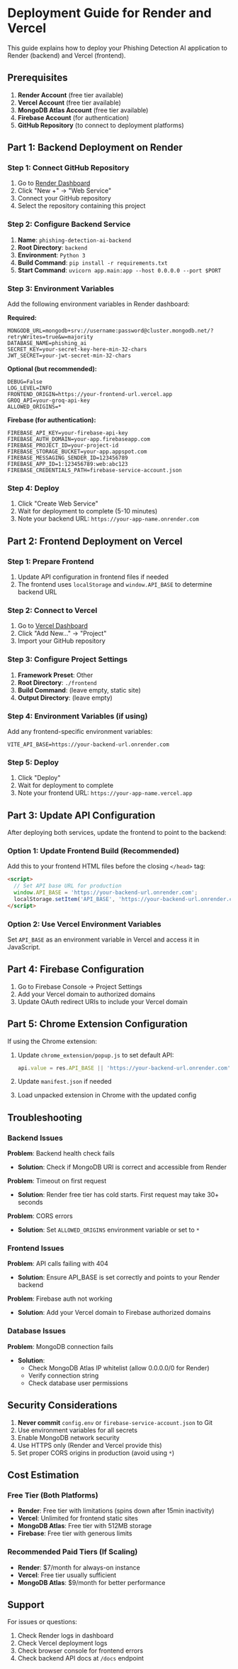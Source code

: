 # Deployment Guide for Render and Vercel

This guide explains how to deploy your Phishing Detection AI application to Render (backend) and Vercel (frontend).

## Prerequisites

1. **Render Account** (free tier available)
2. **Vercel Account** (free tier available)
3. **MongoDB Atlas Account** (free tier available)
4. **Firebase Account** (for authentication)
5. **GitHub Repository** (to connect to deployment platforms)

## Part 1: Backend Deployment on Render

### Step 1: Connect GitHub Repository
1. Go to [Render Dashboard](https://dashboard.render.com/)
2. Click "New +" → "Web Service"
3. Connect your GitHub repository
4. Select the repository containing this project

### Step 2: Configure Backend Service
1. **Name**: `phishing-detection-ai-backend`
2. **Root Directory**: `backend`
3. **Environment**: `Python 3`
4. **Build Command**: `pip install -r requirements.txt`
5. **Start Command**: `uvicorn app.main:app --host 0.0.0.0 --port $PORT`

### Step 3: Environment Variables
Add the following environment variables in Render dashboard:

**Required:**
```
MONGODB_URL=mongodb+srv://username:password@cluster.mongodb.net/?retryWrites=true&w=majority
DATABASE_NAME=phishing_ai
SECRET_KEY=your-secret-key-here-min-32-chars
JWT_SECRET=your-jwt-secret-min-32-chars
```

**Optional (but recommended):**
```
DEBUG=False
LOG_LEVEL=INFO
FRONTEND_ORIGIN=https://your-frontend-url.vercel.app
GROQ_API=your-groq-api-key
ALLOWED_ORIGINS=*
```

**Firebase (for authentication):**
```
FIREBASE_API_KEY=your-firebase-api-key
FIREBASE_AUTH_DOMAIN=your-app.firebaseapp.com
FIREBASE_PROJECT_ID=your-project-id
FIREBASE_STORAGE_BUCKET=your-app.appspot.com
FIREBASE_MESSAGING_SENDER_ID=123456789
FIREBASE_APP_ID=1:123456789:web:abc123
FIREBASE_CREDENTIALS_PATH=firebase-service-account.json
```

### Step 4: Deploy
1. Click "Create Web Service"
2. Wait for deployment to complete (5-10 minutes)
3. Note your backend URL: `https://your-app-name.onrender.com`

## Part 2: Frontend Deployment on Vercel

### Step 1: Prepare Frontend
1. Update API configuration in frontend files if needed
2. The frontend uses `localStorage` and `window.API_BASE` to determine backend URL

### Step 2: Connect to Vercel
1. Go to [Vercel Dashboard](https://vercel.com/dashboard)
2. Click "Add New..." → "Project"
3. Import your GitHub repository

### Step 3: Configure Project Settings
1. **Framework Preset**: Other
2. **Root Directory**: `./frontend`
3. **Build Command**: (leave empty, static site)
4. **Output Directory**: (leave empty)

### Step 4: Environment Variables (if using)
Add any frontend-specific environment variables:
```
VITE_API_BASE=https://your-backend-url.onrender.com
```

### Step 5: Deploy
1. Click "Deploy"
2. Wait for deployment to complete
3. Note your frontend URL: `https://your-app-name.vercel.app`

## Part 3: Update API Configuration

After deploying both services, update the frontend to point to the backend:

### Option 1: Update Frontend Build (Recommended)
Add this to your frontend HTML files before the closing `</head>` tag:

```html
<script>
  // Set API base URL for production
  window.API_BASE = 'https://your-backend-url.onrender.com';
  localStorage.setItem('API_BASE', 'https://your-backend-url.onrender.com');
</script>
```

### Option 2: Use Vercel Environment Variables
Set `API_BASE` as an environment variable in Vercel and access it in JavaScript.

## Part 4: Firebase Configuration

1. Go to Firebase Console → Project Settings
2. Add your Vercel domain to authorized domains
3. Update OAuth redirect URIs to include your Vercel domain

## Part 5: Chrome Extension Configuration

If using the Chrome extension:

1. Update `chrome_extension/popup.js` to set default API:
   ```javascript
   api.value = res.API_BASE || 'https://your-backend-url.onrender.com';
   ```

2. Update `manifest.json` if needed

3. Load unpacked extension in Chrome with the updated config

## Troubleshooting

### Backend Issues

**Problem**: Backend health check fails
- **Solution**: Check if MongoDB URI is correct and accessible from Render

**Problem**: Timeout on first request
- **Solution**: Render free tier has cold starts. First request may take 30+ seconds

**Problem**: CORS errors
- **Solution**: Set `ALLOWED_ORIGINS` environment variable or set to `*`

### Frontend Issues

**Problem**: API calls failing with 404
- **Solution**: Ensure API_BASE is set correctly and points to your Render backend

**Problem**: Firebase auth not working
- **Solution**: Add your Vercel domain to Firebase authorized domains

### Database Issues

**Problem**: MongoDB connection fails
- **Solution**: 
  - Check MongoDB Atlas IP whitelist (allow 0.0.0.0/0 for Render)
  - Verify connection string
  - Check database user permissions

## Security Considerations

1. **Never commit** `config.env` or `firebase-service-account.json` to Git
2. Use environment variables for all secrets
3. Enable MongoDB network security
4. Use HTTPS only (Render and Vercel provide this)
5. Set proper CORS origins in production (avoid using `*`)

## Cost Estimation

### Free Tier (Both Platforms)
- **Render**: Free tier with limitations (spins down after 15min inactivity)
- **Vercel**: Unlimited for frontend static sites
- **MongoDB Atlas**: Free tier with 512MB storage
- **Firebase**: Free tier with generous limits

### Recommended Paid Tiers (If Scaling)
- **Render**: $7/month for always-on instance
- **Vercel**: Free tier usually sufficient
- **MongoDB Atlas**: $9/month for better performance

## Support

For issues or questions:
1. Check Render logs in dashboard
2. Check Vercel deployment logs
3. Check browser console for frontend errors
4. Check backend API docs at `/docs` endpoint
